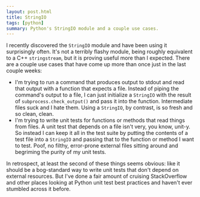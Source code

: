 ```yaml
---
layout: post.html
title: StringIO
tags: [python]
summary: Python's StringIO module and a couple use cases.
---
```


I recently discovered the `StringIO` module and have been using it surprisingly often. It's not a terribly flashy module, being roughly equivalent to a C++ `stringstream`, but it is proving useful more than I expected. There are a couple use cases that have come up more than once just in the last couple weeks:

- I'm trying to run a command that produces output to stdout and read that output with a function that expects a file. Instead of piping the command's output to a file, I can just initialize a `StringIO` with the result of `subprocess.check_output()` and pass it into the function. Intermediate files suck and I hate them. Using a `StringIO`, by contrast, is so fresh and so clean, clean.
- I'm trying to write unit tests for functions or methods that read things from files. A unit test that depends on a file isn't very, you know, unit-y. So instead I can keep it all in the test suite by putting the contents of a test file into a `StringIO` and passing that to the function or method I want to test. Poof, no filthy, error-prone external files sitting around and begriming the purity of my unit tests.

In retrospect, at least the second of these things seems obvious: like it should be a bog-standard way to write unit tests that don't depend on external resources. But I've done a fair amount of cruising StackOverflow and other places looking at Python unit test best practices and haven't ever stumbled across it before.
